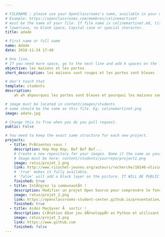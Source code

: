 ```yaml
---

# FILENAME : please use your OpenClassrooms's name, available in your url.
# Example: https://openclassrooms.com/membres/celinemartinet
# must be the name of your file. If file name is celinemartinet.md, title is celinemartinet.
# lowercase, no blank space, Capital case or special character.
title: adade

# First name or full name
name: Adade
date: 2018-11-24 17:40

# One line.
# If you need more space, go to the next line and add 4 spaces on the left, as in 'description'.
objective: les maisons et les portes
short_description: les maisons sont rouges et les portes sont bleues

# don't touch that
template: students
description:
    ah ah ahpourquoi les portes sont bleues et pourquoi les maisons sont rouges, j'aime pas le rouge par contre j'aime le bleu.

# image must be located in content/images/students
# name should be the same as this file. Eg: celinemartinet.png
image: adate.jpg

# Change this to True when you do you pull request.
public: False

# You need to keep the exact same structure for each new project.
projects:
  - title: PrÃ©sentez-vous !
    description: Hop Hop Hop. Bof Bof Bof...
    # Create a new repository for your images. Name it the same as your nickname and profile picture.
    # Image must be here: content/students/yourrepo/project1.png
    image: ratus/projet_1.png
    link: http://www.ricochet-jeunes.org/auteurs/recherche/10146-olivier-vogel
    # 'true' makes it fully available.
    # 'false' will add a black layer on the picture. IT WILL BE PUBLIC!
    finished: true
  - title: IntÃ©grez la communautÃ© !
    description: Modifier un projet Open Source pour comprendre le fonctionnement de Git, de Github et des pull requests. 
    image: ratus/projet_2.png
    link: https://openclassrooms-student-center.github.io/presentation/students/ratus.html
    finished: true
  - title: Aidez MacGyver Ã  sortir !
    description: CrÃ©ation dâun jeu dÃ©veloppÃ© en Python et utilisant PyGame.
    image: ratus/projet_3.png
    link: https://www.github.com
    finished: false
---
```

